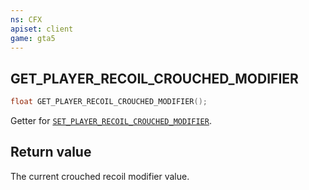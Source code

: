 ```yaml
---
ns: CFX
apiset: client
game: gta5
---
```

## GET_PLAYER_RECOIL_CROUCHED_MODIFIER

```c
float GET_PLAYER_RECOIL_CROUCHED_MODIFIER();
```

Getter for [`SET_PLAYER_RECOIL_CROUCHED_MODIFIER`](#_0X432FBA5C).

## Return value
The current crouched recoil modifier value.